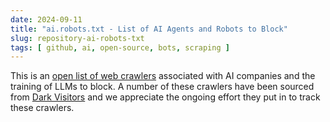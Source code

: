 ```yaml
---
date: 2024-09-11
title: "ai.robots.txt - List of AI Agents and Robots to Block"
slug: repository-ai-robots-txt
tags: [ github, ai, open-source, bots, scraping ]
---
```




This is an [open list of web crawlers][1] associated with AI companies and the training of LLMs to block. A number of these crawlers have been sourced from [Dark Visitors][2] and we appreciate the ongoing effort they put in to track these crawlers.



   [1]: https://github.com/ai-robots-txt/ai.robots.txt
   [2]: https://darkvisitors.com/

